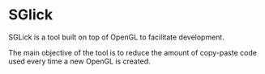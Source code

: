 # SGlick

SGLick is a tool built on top of OpenGL to facilitate development.

The main objective of the tool is to reduce the amount of copy-paste code used every time a new OpenGL is created.

